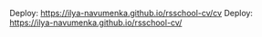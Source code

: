 Deploy: https://ilya-navumenka.github.io/rsschool-cv/cv
Deploy: https://ilya-navumenka.github.io/rsschool-cv/
